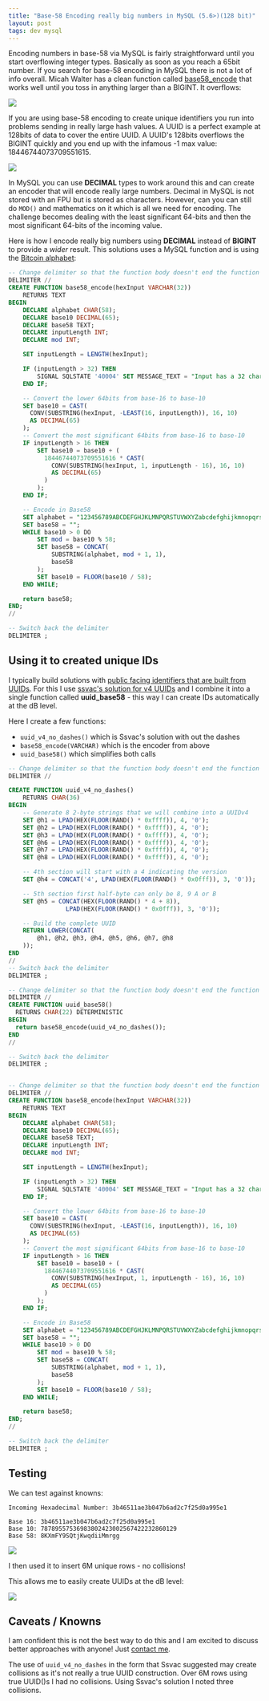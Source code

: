 ```yaml
---
title: "Base-58 Encoding really big numbers in MySQL (5.6>)(128 bit)"
layout: post
tags: dev mysql
---
```


Encoding numbers in base-58 via MySQL is fairly straightforward until you start overflowing integer types.  Basically as soon as you reach a 65bit number.  If you search for base-58 encoding in MySQL there is not a lot of info overall.  Micah Walter has a clean function called [base58_encode](https://gist.github.com/micahwalter/d6c8f8bc677978cf01a5) that works well until you toss in anything larger than a BIGINT.  It overflows:

<img class="carbon" src="https://s3-us-west-2.amazonaws.com/chrisschuld.com/images/base58_encode.png"/>

If you are using base-58 encoding to create unique identifiers you run into problems sending in really large hash values.  A UUID is a perfect example at 128bits of data to cover the entire UUID.  A UUID's 128bits overflows the BIGINT quickly and you end up with the infamous -1 max value: 18446744073709551615.

<img class="carbon" src="https://s3-us-west-2.amazonaws.com/chrisschuld.com/images/overflow_mysql_base58.png"/>

In MySQL you can use **DECIMAL** types to work around this and can create an encoder that will encode really large numbers.  Decimal in MySQL is not stored with an FPU but is stored as characters.  However, can you can still do `MOD()` and mathematics on it which is all we need for encoding.  The challenge becomes dealing with the least significant 64-bits and then the most significant 64-bits of the incoming value.

Here is how I encode really big numbers using **DECIMAL** instead of **BIGINT** to provide a *wider* result.  This solutions uses a MySQL function and is using the [Bitcoin alphabet](https://en.bitcoin.it/wiki/Base58Check_encoding):

```sql
-- Change delimiter so that the function body doesn't end the function declaration
DELIMITER //
CREATE FUNCTION base58_encode(hexInput VARCHAR(32))
    RETURNS TEXT
BEGIN
    DECLARE alphabet CHAR(58);
    DECLARE base10 DECIMAL(65);
    DECLARE base58 TEXT;
    DECLARE inputLength INT;
    DECLARE mod INT;

    SET inputLength = LENGTH(hexInput);

    IF (inputLength > 32) THEN
        SIGNAL SQLSTATE '40004' SET MESSAGE_TEXT = "Input has a 32 character maximum";
    END IF;

    -- Convert the lower 64bits from base-16 to base-10
    SET base10 = CAST(
      CONV(SUBSTRING(hexInput, -LEAST(16, inputLength)), 16, 10)
      AS DECIMAL(65)
    );
    -- Convert the most significant 64bits from base-16 to base-10
    IF inputLength > 16 THEN
        SET base10 = base10 + (
          18446744073709551616 * CAST(
            CONV(SUBSTRING(hexInput, 1, inputLength - 16), 16, 10)
            AS DECIMAL(65)
          )
        );
    END IF;

    -- Encode in Base58
    SET alphabet = "123456789ABCDEFGHJKLMNPQRSTUVWXYZabcdefghijkmnopqrstuvwxyz";
    SET base58 = "";
    WHILE base10 > 0 DO
        SET mod = base10 % 58;
        SET base58 = CONCAT(
            SUBSTRING(alphabet, mod + 1, 1),
            base58
        );
        SET base10 = FLOOR(base10 / 58);
    END WHILE;

    return base58;
END;
//

-- Switch back the delimiter
DELIMITER ;
```

## Using it to created unique IDs

I typically build solutions with [public facing identifiers that are built from UUIDs](/2020/04/an-application-building-block-unique-ids-for-things/).  For this I use [ssvac's solution for v4 UUIDs](https://stackoverflow.com/questions/32965743/how-to-generate-a-uuidv4-in-mysql) and I combine it into a single function called **uuid_base58** - this way I can create IDs automatically at the dB level.

Here I create a few functions:
+ `uuid_v4_no_dashes()` which is Ssvac's solution with out the dashes
+ `base58_encode(VARCHAR)` which is the encoder from above
+ `uuid_base58()` which simplifies both calls

```sql
-- Change delimiter so that the function body doesn't end the function declaration
DELIMITER //

CREATE FUNCTION uuid_v4_no_dashes()
    RETURNS CHAR(36)
BEGIN
    -- Generate 8 2-byte strings that we will combine into a UUIDv4
    SET @h1 = LPAD(HEX(FLOOR(RAND() * 0xffff)), 4, '0');
    SET @h2 = LPAD(HEX(FLOOR(RAND() * 0xffff)), 4, '0');
    SET @h3 = LPAD(HEX(FLOOR(RAND() * 0xffff)), 4, '0');
    SET @h6 = LPAD(HEX(FLOOR(RAND() * 0xffff)), 4, '0');
    SET @h7 = LPAD(HEX(FLOOR(RAND() * 0xffff)), 4, '0');
    SET @h8 = LPAD(HEX(FLOOR(RAND() * 0xffff)), 4, '0');

    -- 4th section will start with a 4 indicating the version
    SET @h4 = CONCAT('4', LPAD(HEX(FLOOR(RAND() * 0x0fff)), 3, '0'));

    -- 5th section first half-byte can only be 8, 9 A or B
    SET @h5 = CONCAT(HEX(FLOOR(RAND() * 4 + 8)),
                LPAD(HEX(FLOOR(RAND() * 0x0fff)), 3, '0'));

    -- Build the complete UUID
    RETURN LOWER(CONCAT(
        @h1, @h2, @h3, @h4, @h5, @h6, @h7, @h8
    ));
END
//
-- Switch back the delimiter
DELIMITER ;

-- Change delimiter so that the function body doesn't end the function declaration
DELIMITER //
CREATE FUNCTION uuid_base58()
  RETURNS CHAR(22) DETERMINISTIC
BEGIN
  return base58_encode(uuid_v4_no_dashes());
END
//

-- Switch back the delimiter
DELIMITER ;


-- Change delimiter so that the function body doesn't end the function declaration
DELIMITER //
CREATE FUNCTION base58_encode(hexInput VARCHAR(32))
    RETURNS TEXT
BEGIN
    DECLARE alphabet CHAR(58);
    DECLARE base10 DECIMAL(65);
    DECLARE base58 TEXT;
    DECLARE inputLength INT;
    DECLARE mod INT;

    SET inputLength = LENGTH(hexInput);

    IF (inputLength > 32) THEN
        SIGNAL SQLSTATE '40004' SET MESSAGE_TEXT = "Input has a 32 character maximum";
    END IF;

    -- Convert the lower 64bits from base-16 to base-10
    SET base10 = CAST(
      CONV(SUBSTRING(hexInput, -LEAST(16, inputLength)), 16, 10)
      AS DECIMAL(65)
    );
    -- Convert the most significant 64bits from base-16 to base-10
    IF inputLength > 16 THEN
        SET base10 = base10 + (
          18446744073709551616 * CAST(
            CONV(SUBSTRING(hexInput, 1, inputLength - 16), 16, 10)
            AS DECIMAL(65)
          )
        );
    END IF;

    -- Encode in Base58
    SET alphabet = "123456789ABCDEFGHJKLMNPQRSTUVWXYZabcdefghijkmnopqrstuvwxyz";
    SET base58 = "";
    WHILE base10 > 0 DO
        SET mod = base10 % 58;
        SET base58 = CONCAT(
            SUBSTRING(alphabet, mod + 1, 1),
            base58
        );
        SET base10 = FLOOR(base10 / 58);
    END WHILE;

    return base58;
END;
//

-- Switch back the delimiter
DELIMITER ;

```

## Testing

We can test against knowns:
```
Incoming Hexadecimal Number: 3b46511ae3b047b6ad2c7f25d0a995e1

Base 16: 3b46511ae3b047b6ad2c7f25d0a995e1
Base 10: 78789557536983802423002567422232860129
Base 58: 8KXmFY9SQtjKwqdiiMmrgg
```
<img class="carbon" src="https://s3-us-west-2.amazonaws.com/chrisschuld.com/images/base58_testing.png"/>

I then used it to insert 6M unique rows - no collisions!

This allows me to easily create UUIDs at the dB level:

<img class="carbon" src="https://s3-us-west-2.amazonaws.com/chrisschuld.com/images/select_uuid_base58.png"/>

## Caveats / Knowns

I am confident this is not the best way to do this and I am excited to discuss better approaches with anyone!  Just [contact me](/contact).

The use of `uuid_v4_no_dashes` in the form that Ssvac suggested may create collisions as it's not really a true UUID construction.  Over 6M rows using true UUID()s I had no collisions.  Using Ssvac's solution I noted three collisions.
